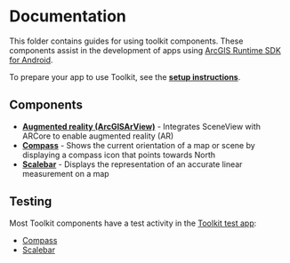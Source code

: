 # Documentation

This folder contains guides for using toolkit components. These components assist in the development of apps using [ArcGIS Runtime SDK for Android](https://developers.arcgis.com/android/).

To prepare your app to use Toolkit, see the **[setup instructions](./setup)**.

## Components

* **[Augmented reality (ArcGISArView)](AugmentedReality)** - Integrates SceneView with ARCore to enable augmented reality (AR)
* **[Compass](Compass)** -  Shows the current orientation of a map or scene by displaying a compass icon that points towards North
* **[Scalebar](Scalebar)** - Displays the representation of an accurate linear measurement on a map

## Testing

Most Toolkit components have a test activity in the [Toolkit test app](./testing):

* [Compass](Compass/testing)
* [Scalebar](Scalebar/testing)
